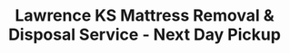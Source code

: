 ---
layout: location.njk
title: "Lawrence KS Mattress Removal & Disposal Service - Next Day Pickup"
description: "Professional mattress removal in Lawrence, Kansas. Serving KU and the university community with next-day pickup and 100% recycling. Perfect for student moves and faculty relocations, "
permalink: /mattress-removal/kansas/lawrence/
city: Lawrence
state: Kansas
stateAbbreviation: KS
stateSlug: kansas
tier: 3
coordinates:
  lat: 38.9717
  lng: -95.2353
pricing:
  startingPrice: 125
  single: 125
  queen: 155
  king: 180
  boxSpring: 30
neighborhoods:
  - name: "Downtown/Massachusetts Street"
    zipCodes: ["66044"]
  - name: "University of Kansas Campus"
    zipCodes: ["66045"]
  - name: "East Lawrence"
    zipCodes: ["66044"]
  - name: "West Lawrence"
    zipCodes: ["66049"]
  - name: "North Lawrence"
    zipCodes: ["66044"]
  - name: "Oread"
    zipCodes: ["66045"]
  - name: "Barker"
    zipCodes: ["66047"]
  - name: "Brook Creek"
    zipCodes: ["66049"]
  - name: "Alvamar"
    zipCodes: ["66047"]
  - name: "Prairie Park"
    zipCodes: ["66049"]
  - name: "Clinton Lake Area"
    zipCodes: ["66047"]
  - name: "Schwegler"
    zipCodes: ["66049"]
  - name: "Langston Hughes"
    zipCodes: ["66044"]
  - name: "Parnassus Heights"
    zipCodes: ["66044"]
  - name: "Sunset Hill"
    zipCodes: ["66044"]
  - name: "Centennial"
    zipCodes: ["66044"]
zipCodes: [66044, 66045, 66047, 66049]
recyclingPartners:
  - Douglas County Solid Waste Management
  - Regional Material Recovery Centers
  - University of Kansas Sustainability Programs
localRegulations: "Our professional mattress removal service eliminates the hassles Lawrence students and residents face with city bulk collection scheduling and university housing requirements. We provide immediate next-day pickup that works around KU's academic calendar, finals week chaos, and summer move-out deadlines while guaranteeing 100% recycling. No coordination with landlord requirements, no waiting for monthly collection schedules, and no transportation challenges to Douglas County facilities. Perfect for Lawrence's vibrant university community where convenience and environmental responsibility matter."
nearbyCities:
  - name: Topeka
    slug: topeka
    distance: 27
    isSuburb: false
  - name: Kansas City
    slug: kansas-city
    distance: 40
    isSuburb: false
reviews:
  count: 178
  featured:
    - text: "Finals week stress and suddenly realized I had to get this old futon mattress out before move-out day. Called these guys and they showed up next morning. Saved me from trying to stuff it in my Honda Civic. Total lifesaver during an already crazy time."
      author: "Tyler K."
      neighborhood: "Oread"
    - text: "Moving from our Alvamar place after my husband finished his PhD. So much easier than dealing with the city's bulk pickup schedule while juggling dissertation deadlines. Professional crew, fair price, and they handled our narrow staircase perfectly."
      author: "Dr. Martinez"
      neighborhood: "Alvamar"
    - text: "Been in Lawrence 30 years and this was hands down the smoothest furniture removal I've experienced. Team was respectful, efficient, and the recycling commitment aligns with what we expect in a university town. Highly recommend."
      author: "Patricia S."
      neighborhood: "West Lawrence"
faqs:
  - question: "How does pickup work during KU's academic calendar transitions?"
    answer: "We understand university rhythms - finals week, graduation, summer session changes, fall semester move-in. Next-day scheduling works around KU housing deadlines, student move-out periods, and faculty relocations without city scheduling conflicts."
  - question: "Do you serve all Lawrence neighborhoods and KU campus areas?"
    answer: "Absolutely. From Massachusetts Street downtown to KU campus housing, Oread neighborhoods to West Lawrence suburbs - we serve the entire Lawrence community throughout Douglas County."
  - question: "Can you handle University of Kansas housing requirements?"
    answer: "Yes. Our team understands varied student housing - residence halls, apartments, fraternity houses, faculty neighborhoods. We navigate different building access and landlord requirements professionally."
  - question: "What's included beyond basic removal?"
    answer: "Complete service includes pickup from any floor, professional transportation, and 100% mattress recycling. No city scheduling, landlord coordination, or academic deadline pressure."
  - question: "How does recycling work compared to Douglas County disposal?"
    answer: "Douglas County facilities may landfill mattresses despite disposal fees. We guarantee 100% recycling - steel springs become research equipment, foam becomes laboratory padding, fabric converts to sustainable materials."
  - question: "Do you accommodate KU student and faculty schedules?"
    answer: "Definitely. Graduate school deadlines, research schedules, teaching commitments, student work-study obligations - we handle the unique scheduling needs of Lawrence's academic community."
  - question: "Can you work around Lawrence's unique housing mix?"
    answer: "Our service handles everything from historic Massachusetts Street apartments to modern KU campus housing, student cooperatives to faculty neighborhoods. We understand Lawrence's diverse residential landscape."
  - question: "How does your service compare to city bulk pickup during semester transitions?"
    answer: "Immediate next-day availability versus advance scheduling requirements, professional indoor removal versus curbside restrictions, and guaranteed recycling during peak academic calendar periods."
pageContent:
  heroDescription: "Need mattress removal in Lawrence? We handle next-day pickup with 100% recycling - no waiting for city schedules or dealing with KU move-out deadline stress."
  aboutService: "<p>Academic life operates on semester schedules, not municipal timelines. Lawrence, home to 95,358 residents plus 28,000 University of Kansas students, pulses with educational energy - research deadlines, finals pressure, graduation celebrations. This vibrant college town deserves service matching its academic excellence and environmental consciousness.</p><p>From Massachusetts Street's historic downtown to KU's Oread campus, East Lawrence neighborhoods to West Lawrence family areas, we understand this university community's unique character. Our next-day pickup eliminates city scheduling bureaucracy while providing 100% mattress recycling that honors Lawrence's commitment to sustainability and innovation.</p>"
  serviceAreasIntro: "Covering every Lawrence district - from Massachusetts Street downtown to KU campus, Oread student areas to West Lawrence family neighborhoods."
  regulationsCompliance: "We provide immediate availability that works seamlessly with Lawrence's academic calendar and university community scheduling demands."
  environmentalImpact: "<p>Lawrence's university culture emphasizes research, innovation, and environmental stewardship. Our 100% recycling commitment ensures every mattress component becomes new products - steel springs support campus research equipment, memory foam becomes laboratory materials, fabric converts to sustainable insulation.</p><p>This approach serves Lawrence's academic community managing semester transitions, research relocations, and the constant housing turnover that defines university town life. No city coordination hassles, no academic deadline conflicts - just reliable service matching the efficiency this intellectual community expects.</p>"
  howItWorksScheduling: "Flexible next-day availability works around Lawrence's academic calendar, KU schedules, and the demanding timelines of university community life."
  howItWorksService: "Professional coordination with student housing complexes, faculty neighborhoods, historic downtown buildings, and the diverse residential landscape of Kansas's premier college town."
  howItWorksDisposal: "Complete mattress recycling at certified facilities - every material becomes new products with zero landfill impact, supporting the environmental consciousness Lawrence demonstrates through its university leadership and community innovation."
  sidebarStats:
    mattressesRemoved: 324
---